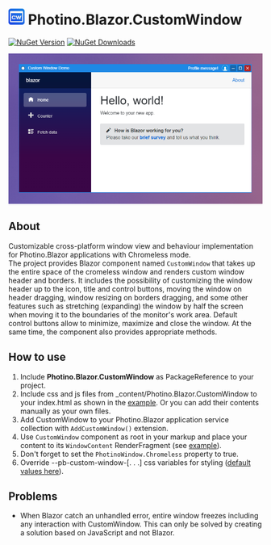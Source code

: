 # ![ ](customwindow.png) Photino.Blazor.CustomWindow

[![NuGet Version](https://img.shields.io/nuget/v/Photino.Blazor.CustomWindow?logo=nuget)](https://www.nuget.org/packages/Photino.Blazor.CustomWindow) [![NuGet Downloads](https://img.shields.io/nuget/dt/Photino.Blazor.CustomWindow?logo=nuget)](https://www.nuget.org/packages/Photino.Blazor.CustomWindow)

![ ](preview.png)

## About
Customizable cross-platform window view and behaviour implementation for Photino.Blazor applications with Chromeless mode.\
The project provides Blazor component named `CustomWindow` that takes up the entire space of the cromeless window and renders custom window header and borders.
It includes the possibility of customizing the window header up to the icon, title and control buttons, moving the window on header dragging, window resizing on borders dragging, and some other features such as stretching (expanding) the window by half the screen when moving it to the boundaries of the monitor's work area.
Default control buttons allow to minimize, maximize and close the window. At the same time, the component also provides appropriate methods.

## How to use
1. Include **Photino.Blazor.CustomWindow** as PackageReference to your project.
2. Include css and js files from _content/Photino.Blazor.CustomWindow to your index.html as shown in the [example](Photino.Blazor.CustomWindow.Sample/wwwroot/index.html). Or you can add their contents manually as your own files.
3. Add CustomWindow to your Photino.Blazor application service collection with `AddCustomWindow()` extension.
4. Use `CustomWindow` component as root in your markup and place your content to its `WindowContent` RenderFragment (see [example](Photino.Blazor.CustomWindow.Sample/Shared/MainLayout.razor)).
5. Don't forget to set the `PhotinoWindow.Chromeless` property to true.
6. Override --pb-custom-window-[. . .] css variables for styling ([default values here](Photino.Blazor.CustomWindow/wwwroot/css/pb-custom-window.css)).

## Problems
- When Blazor catch an unhandled error, entire window freezes including any interaction with CustomWindow. This can only be solved by creating a solution based on JavaScript and not Blazor.
